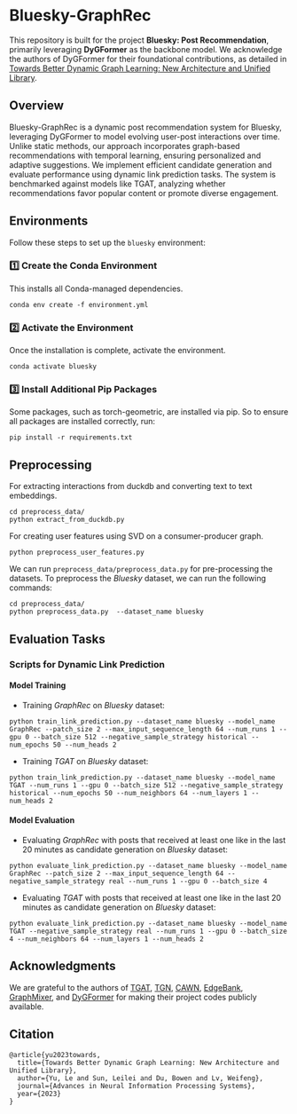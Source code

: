 # Bluesky-GraphRec

This repository is built for the project **Bluesky: Post Recommendation**, primarily leveraging **DyGFormer** as the backbone model. We acknowledge the authors of DyGFormer for their foundational contributions, as detailed in [Towards Better Dynamic Graph Learning: New Architecture and Unified Library](https://arxiv.org/abs/2303.13047).

## Overview

Bluesky-GraphRec is a dynamic post recommendation system for Bluesky, leveraging DyGFormer to model evolving user-post interactions over time. Unlike static methods, our approach incorporates graph-based recommendations with temporal learning, ensuring personalized and adaptive suggestions. We implement efficient candidate generation and evaluate performance using dynamic link prediction tasks. The system is benchmarked against models like TGAT, analyzing whether recommendations favor popular content or promote diverse engagement.

## Environments
Follow these steps to set up the `bluesky` environment:

### **1️⃣ Create the Conda Environment**
This installs all Conda-managed dependencies.
```
conda env create -f environment.yml
```
### **2️⃣ Activate the Environment**
Once the installation is complete, activate the environment.
```
conda activate bluesky
```
### **3️⃣ Install Additional Pip Packages**
Some packages, such as torch-geometric, are installed via pip. So to ensure all packages are installed correctly, run:
```
pip install -r requirements.txt
```

## Preprocessing
For extracting interactions from duckdb and converting text to text embeddings.
```{bash}
cd preprocess_data/
python extract_from_duckdb.py
```

For creating user features using SVD on a consumer-producer graph.
```{bash}
python preprocess_user_features.py
```

We can run ```preprocess_data/preprocess_data.py``` for pre-processing the datasets.
To preprocess the *Bluesky* dataset, we can run the following commands:
```{bash}
cd preprocess_data/
python preprocess_data.py  --dataset_name bluesky
```

## Evaluation Tasks

### Scripts for Dynamic Link Prediction

#### Model Training
* Training *GraphRec* on *Bluesky* dataset:
```{bash}
python train_link_prediction.py --dataset_name bluesky --model_name GraphRec --patch_size 2 --max_input_sequence_length 64 --num_runs 1 --gpu 0 --batch_size 512 --negative_sample_strategy historical --num_epochs 50 --num_heads 2
```

* Training *TGAT* on *Bluesky* dataset:
```{bash}
python train_link_prediction.py --dataset_name bluesky --model_name TGAT --num_runs 1 --gpu 0 --batch_size 512 --negative_sample_strategy historical --num_epochs 50 --num_neighbors 64 --num_layers 1 --num_heads 2
```

#### Model Evaluation
* Evaluating *GraphRec* with posts that received at least one like in the last 20 minutes as candidate generation on *Bluesky* dataset:
```{bash}
python evaluate_link_prediction.py --dataset_name bluesky --model_name GraphRec --patch_size 2 --max_input_sequence_length 64 --negative_sample_strategy real --num_runs 1 --gpu 0 --batch_size 4
```

* Evaluating *TGAT* with posts that received at least one like in the last 20 minutes as candidate generation on *Bluesky* dataset:
```{bash}
python evaluate_link_prediction.py --dataset_name bluesky --model_name TGAT --negative_sample_strategy real --num_runs 1 --gpu 0 --batch_size 4 --num_neighbors 64 --num_layers 1 --num_heads 2
```

## Acknowledgments

We are grateful to the authors of 
[TGAT](https://github.com/StatsDLMathsRecomSys/Inductive-representation-learning-on-temporal-graphs), 
[TGN](https://github.com/twitter-research/tgn), 
[CAWN](https://github.com/snap-stanford/CAW), 
[EdgeBank](https://github.com/fpour/DGB),
[GraphMixer](https://github.com/CongWeilin/GraphMixer), and
[DyGFormer](https://github.com/yule-BUAA/DyGLib) for making their project codes publicly available.

## Citation

```{bibtex}
@article{yu2023towards,
  title={Towards Better Dynamic Graph Learning: New Architecture and Unified Library},
  author={Yu, Le and Sun, Leilei and Du, Bowen and Lv, Weifeng},
  journal={Advances in Neural Information Processing Systems},
  year={2023}
}
```
